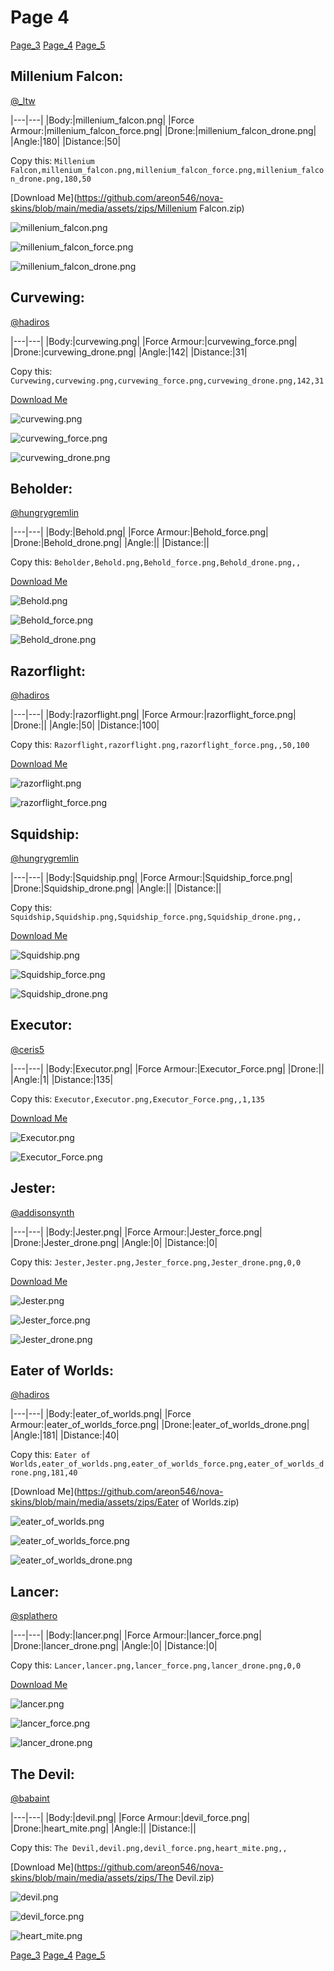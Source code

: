 # Page 4

[Page_3](./Page_3.html)
[Page_4](./Page_3.html)
[Page_5](./Page_3.html)

## **Millenium Falcon**:
[@_ltw](https://discord.com/users/268931190667476998)


|---|---|
|Body:|millenium_falcon.png|
|Force Armour:|millenium_falcon_force.png|
|Drone:|millenium_falcon_drone.png|
|Angle:|180|
|Distance:|50|

Copy this: `Millenium Falcon,millenium_falcon.png,millenium_falcon_force.png,millenium_falcon_drone.png,180,50`

[Download Me](https://github.com/areon546/nova-skins/blob/main/media/assets/zips/Millenium Falcon.zip)


![millenium_falcon.png](https://github.com/areon546/nova-skins/blob/main/media/custom_skins/millenium_falcon.png)

![millenium_falcon_force.png](https://github.com/areon546/nova-skins/blob/main/media/custom_skins/millenium_falcon_force.png)


![millenium_falcon_drone.png](https://github.com/areon546/nova-skins/blob/main/media/custom_skins/millenium_falcon_drone.png)



## **Curvewing**:
[@hadiros](https://discord.com/users/266028842395631629)


|---|---|
|Body:|curvewing.png|
|Force Armour:|curvewing_force.png|
|Drone:|curvewing_drone.png|
|Angle:|142|
|Distance:|31|

Copy this: `Curvewing,curvewing.png,curvewing_force.png,curvewing_drone.png,142,31`

[Download Me](https://github.com/areon546/nova-skins/blob/main/media/assets/zips/Curvewing.zip)


![curvewing.png](https://github.com/areon546/nova-skins/blob/main/media/custom_skins/curvewing.png)

![curvewing_force.png](https://github.com/areon546/nova-skins/blob/main/media/custom_skins/curvewing_force.png)


![curvewing_drone.png](https://github.com/areon546/nova-skins/blob/main/media/custom_skins/curvewing_drone.png)



## **Beholder**:
[@hungrygremlin](https://discord.com/users/361743580563374080)


|---|---|
|Body:|Behold.png|
|Force Armour:|Behold_force.png|
|Drone:|Behold_drone.png|
|Angle:||
|Distance:||

Copy this: `Beholder,Behold.png,Behold_force.png,Behold_drone.png,,`

[Download Me](https://github.com/areon546/nova-skins/blob/main/media/assets/zips/Beholder.zip)


![Behold.png](https://github.com/areon546/nova-skins/blob/main/media/custom_skins/Behold.png)

![Behold_force.png](https://github.com/areon546/nova-skins/blob/main/media/custom_skins/Behold_force.png)


![Behold_drone.png](https://github.com/areon546/nova-skins/blob/main/media/custom_skins/Behold_drone.png)



## **Razorflight**:
[@hadiros](https://discord.com/users/266028842395631629)


|---|---|
|Body:|razorflight.png|
|Force Armour:|razorflight_force.png|
|Drone:||
|Angle:|50|
|Distance:|100|

Copy this: `Razorflight,razorflight.png,razorflight_force.png,,50,100`

[Download Me](https://github.com/areon546/nova-skins/blob/main/media/assets/zips/Razorflight.zip)


![razorflight.png](https://github.com/areon546/nova-skins/blob/main/media/custom_skins/razorflight.png)

![razorflight_force.png](https://github.com/areon546/nova-skins/blob/main/media/custom_skins/razorflight_force.png)




## **Squidship**:
[@hungrygremlin](https://discord.com/users/361743580563374080)


|---|---|
|Body:|Squidship.png|
|Force Armour:|Squidship_force.png|
|Drone:|Squidship_drone.png|
|Angle:||
|Distance:||

Copy this: `Squidship,Squidship.png,Squidship_force.png,Squidship_drone.png,,`

[Download Me](https://github.com/areon546/nova-skins/blob/main/media/assets/zips/Squidship.zip)


![Squidship.png](https://github.com/areon546/nova-skins/blob/main/media/custom_skins/Squidship.png)

![Squidship_force.png](https://github.com/areon546/nova-skins/blob/main/media/custom_skins/Squidship_force.png)


![Squidship_drone.png](https://github.com/areon546/nova-skins/blob/main/media/custom_skins/Squidship_drone.png)



## **Executor**:
[@ceris5](https://discord.com/users/460824601019023360)


|---|---|
|Body:|Executor.png|
|Force Armour:|Executor_Force.png|
|Drone:||
|Angle:|1|
|Distance:|135|

Copy this: `Executor,Executor.png,Executor_Force.png,,1,135`

[Download Me](https://github.com/areon546/nova-skins/blob/main/media/assets/zips/Executor.zip)


![Executor.png](https://github.com/areon546/nova-skins/blob/main/media/custom_skins/Executor.png)

![Executor_Force.png](https://github.com/areon546/nova-skins/blob/main/media/custom_skins/Executor_Force.png)




## **Jester**:
[@addisonsynth](https://discord.com/users/690582693532008459)


|---|---|
|Body:|Jester.png|
|Force Armour:|Jester_force.png|
|Drone:|Jester_drone.png|
|Angle:|0|
|Distance:|0|

Copy this: `Jester,Jester.png,Jester_force.png,Jester_drone.png,0,0`

[Download Me](https://github.com/areon546/nova-skins/blob/main/media/assets/zips/Jester.zip)


![Jester.png](https://github.com/areon546/nova-skins/blob/main/media/custom_skins/Jester.png)

![Jester_force.png](https://github.com/areon546/nova-skins/blob/main/media/custom_skins/Jester_force.png)


![Jester_drone.png](https://github.com/areon546/nova-skins/blob/main/media/custom_skins/Jester_drone.png)



## **Eater of Worlds**:
[@hadiros](https://discord.com/users/266028842395631629)


|---|---|
|Body:|eater_of_worlds.png|
|Force Armour:|eater_of_worlds_force.png|
|Drone:|eater_of_worlds_drone.png|
|Angle:|181|
|Distance:|40|

Copy this: `Eater of Worlds,eater_of_worlds.png,eater_of_worlds_force.png,eater_of_worlds_drone.png,181,40`

[Download Me](https://github.com/areon546/nova-skins/blob/main/media/assets/zips/Eater of Worlds.zip)


![eater_of_worlds.png](https://github.com/areon546/nova-skins/blob/main/media/custom_skins/eater_of_worlds.png)

![eater_of_worlds_force.png](https://github.com/areon546/nova-skins/blob/main/media/custom_skins/eater_of_worlds_force.png)


![eater_of_worlds_drone.png](https://github.com/areon546/nova-skins/blob/main/media/custom_skins/eater_of_worlds_drone.png)



## **Lancer**:
[@splathero](https://discord.com/users/1088727297755971645)


|---|---|
|Body:|lancer.png|
|Force Armour:|lancer_force.png|
|Drone:|lancer_drone.png|
|Angle:|0|
|Distance:|0|

Copy this: `Lancer,lancer.png,lancer_force.png,lancer_drone.png,0,0`

[Download Me](https://github.com/areon546/nova-skins/blob/main/media/assets/zips/Lancer.zip)


![lancer.png](https://github.com/areon546/nova-skins/blob/main/media/custom_skins/lancer.png)

![lancer_force.png](https://github.com/areon546/nova-skins/blob/main/media/custom_skins/lancer_force.png)


![lancer_drone.png](https://github.com/areon546/nova-skins/blob/main/media/custom_skins/lancer_drone.png)



## **The Devil**:
[@babaint](https://discord.com/users/598945877419360266)


|---|---|
|Body:|devil.png|
|Force Armour:|devil_force.png|
|Drone:|heart_mite.png|
|Angle:||
|Distance:||

Copy this: `The Devil,devil.png,devil_force.png,heart_mite.png,,`

[Download Me](https://github.com/areon546/nova-skins/blob/main/media/assets/zips/The Devil.zip)


![devil.png](https://github.com/areon546/nova-skins/blob/main/media/custom_skins/devil.png)

![devil_force.png](https://github.com/areon546/nova-skins/blob/main/media/custom_skins/devil_force.png)


![heart_mite.png](https://github.com/areon546/nova-skins/blob/main/media/custom_skins/heart_mite.png)


[Page_3](./Page_3.html)
[Page_4](./Page_3.html)
[Page_5](./Page_3.html)